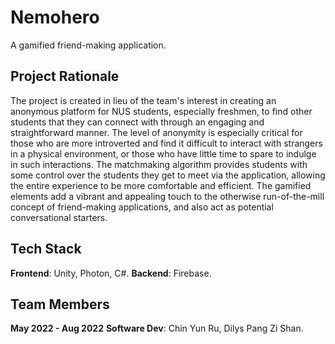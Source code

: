 # Nemohero
A gamified friend-making application.

## Project Rationale
The project is created in lieu of the team's interest in creating an anonymous platform for NUS students, especially freshmen, to find other students that they can connect with through an engaging and straightforward manner. The level of anonymity is especially critical for those who are more introverted and find it difficult to interact with strangers in a physical environment, or those who have little time to spare to indulge in such interactions. The matchmaking algorithm provides students with some control over the students they get to meet via the application, allowing the entire experience to be more comfortable and efficient. The gamified elements add a vibrant and appealing touch to the otherwise run-of-the-mill concept of friend-making applications, and also act as potential conversational starters.

## Tech Stack
**Frontend**: Unity, Photon, C#.
**Backend**: Firebase.

## Team Members
**May 2022 - Aug 2022**
**Software Dev**: Chin Yun Ru, Dilys Pang Zi Shan.

